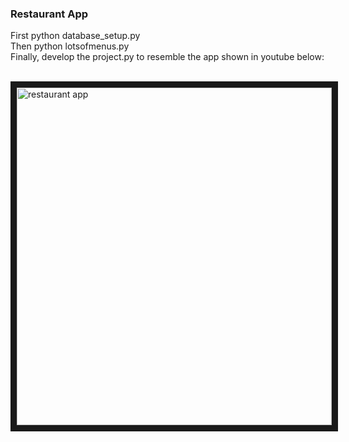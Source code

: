 ### Restaurant App

First python database_setup.py <br>
Then python lotsofmenus.py <br>
Finally, develop the project.py to resemble the app shown in youtube below: <br><br>

<a href="https://www.youtube.com/watch?v=fHuXOrc7irY" target="_blank"><img src="https://user-images.githubusercontent.com/13763933/31867685-1e8355b8-b7be-11e7-9a8d-1e33a78fc264.jpg" 
alt="restaurant app" width="100%" height="540" border="10" /></a>
